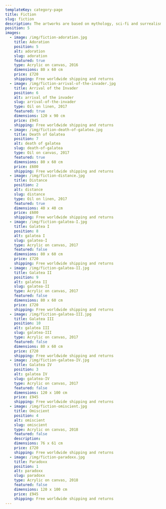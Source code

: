 ```yaml
---
templateKey: category-page
title: Fiction
slug: fiction
description: The artworks are based on mythology, sci-fi and surrealism. The main characters of this series are Paradoxx- an astronaut representing science and empiricism- and Galatea- the embodiment of ideal beauty, spirituality and harmony.
position: 5
images:
  - image: /img/fiction-adoration.jpg
    title: Adoration
    position: 5
    alt: adoration
    slug: adoration
    featured: true
    type: Acrylic on canvas, 2016
    dimensions: 80 x 60 cm
    price: £720
    shipping: Free worldwide shipping and returns
  - image: /img/fiction-arrival-of-the-invader.jpg
    title: Arrival of the Invader
    position: 6
    alt: arrival of the invader
    slug: arrival-of-the-invader
    type: Oil on linen, 2017
    featured: true
    dimensions: 120 x 90 cm
    price: £945
    shipping: Free worldwide shipping and returns
  - image: /img/fiction-death-of-galatea.jpg
    title: Death of Galatea
    position: 7
    alt: death of galatea
    slug: death-of-galatea
    type: Oil on canvas, 2017
    featured: true
    dimensions: 80 x 60 cm
    price: £600
    shipping: Free worldwide shipping and returns
  - image: /img/fiction-distance.jpg
    title: Distance
    position: 2
    alt: distance
    slug: distance
    type: Oil on linen, 2017
    featured: true
    dimensions: 40 x 40 cm
    price: £600
    shipping: Free worldwide shipping and returns
  - image: /img/fiction-galatea-I.jpg
    title: Galatea I
    position: 8
    alt: galatea I
    slug: galatea-I
    type: Acrylic on canvas, 2017
    featured: false
    dimensions: 80 x 60 cm
    price: £720
    shipping: Free worldwide shipping and returns
  - image: /img/fiction-galatea-II.jpg
    title: Galatea II
    position: 9
    alt: galatea II
    slug: galatea-II
    type: Acrylic on canvas, 2017
    featured: false
    dimensions: 80 x 60 cm
    price: £720
    shipping: Free worldwide shipping and returns
  - image: /img/fiction-galatea-III.jpg
    title: Galatea III
    position: 10
    alt: galatea III
    slug: galatea-III
    type: Acrylic on canvas, 2017
    featured: false
    dimensions: 80 x 60 cm
    price: £720
    shipping: Free worldwide shipping and returns
  - image: /img/fiction-galatea-IV.jpg
    title: Galatea IV
    position: 3
    alt: galatea IV
    slug: galatea-IV
    type: Acrylic on canvas, 2017
    featured: false
    dimensions: 120 x 100 cm
    price: £945
    shipping: Free worldwide shipping and returns
  - image: /img/fiction-omiscient.jpg
    title: Omiscient
    position: 4
    alt: omiscient
    slug: omiscient
    type: Acrylic on canvas, 2018
    featured: false
    description:
    dimensions: 76 x 61 cm
    price: £720
    shipping: Free worldwide shipping and returns
  - image: /img/fiction-paradoxx.jpg
    title: Paradoxx
    position: 1
    alt: paradoxx
    slug: paradoxx
    type: Acrylic on canvas, 2018
    featured: false
    dimensions: 120 x 100 cm
    price: £945
    shipping: Free worldwide shipping and returns
---
```

